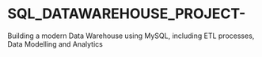 # SQL_DATAWAREHOUSE_PROJECT-
Building a modern Data Warehouse using MySQL, including ETL processes, Data Modelling and Analytics
